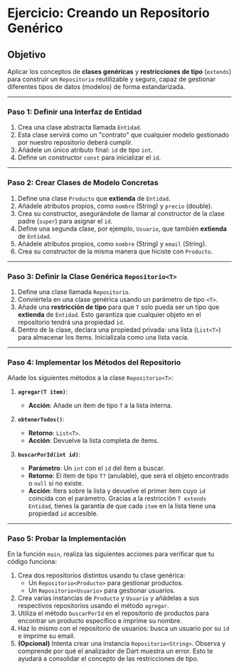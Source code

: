 # Ejercicio: Creando un Repositorio Genérico

## Objetivo

Aplicar los conceptos de **clases genéricas** y **restricciones de tipo** (`extends`) para construir un `Repositorio`
reutilizable y seguro, capaz de gestionar diferentes tipos de datos (modelos) de forma estandarizada.

---

### Paso 1: Definir una Interfaz de Entidad

1. Crea una clase abstracta llamada `Entidad`.
2. Esta clase servirá como un "contrato" que cualquier modelo gestionado por nuestro repositorio deberá cumplir.
3. Añádele un único atributo final: `id` de tipo `int`.
4. Define un constructor `const` para inicializar el `id`.

---

### Paso 2: Crear Clases de Modelo Concretas

1. Define una clase `Producto` que **extienda** de `Entidad`.
2. Añádele atributos propios, como `nombre` (String) y `precio` (double).
3. Crea su constructor, asegurándote de llamar al constructor de la clase padre (`super`) para asignar el `id`.
4. Define una segunda clase, por ejemplo, `Usuario`, que también **extienda** de `Entidad`.
5. Añádele atributos propios, como `nombre` (String) y `email` (String).
6. Crea su constructor de la misma manera que hiciste con `Producto`.

---

### Paso 3: Definir la Clase Genérica `Repositorio<T>`

1. Define una clase llamada `Repositorio`.
2. Conviértela en una clase genérica usando un parámetro de tipo `<T>`.
3. Añade una **restricción de tipo** para que `T` solo pueda ser un tipo que **extienda** de `Entidad`. Esto garantiza
   que cualquier objeto en el repositorio tendrá una propiedad `id`.
4. Dentro de la clase, declara una propiedad privada: una lista (`List<T>`) para almacenar los ítems. Inicialízala como
   una lista vacía.

---

### Paso 4: Implementar los Métodos del Repositorio

Añade los siguientes métodos a la clase `Repositorio<T>`:

1. **`agregar(T item)`**:
    * **Acción**: Añade un ítem de tipo `T` a la lista interna.

2. **`obtenerTodos()`**:
    * **Retorno**: `List<T>`.
    * **Acción**: Devuelve la lista completa de ítems.

3. **`buscarPorId(int id)`**:
    * **Parámetro**: Un `int` con el `id` del ítem a buscar.
    * **Retorno**: El ítem de tipo `T?` (anulable), que será el objeto encontrado o `null` si no existe.
    * **Acción**: Itera sobre la lista y devuelve el primer ítem cuyo `id` coincida con el parámetro. Gracias a la
      restricción `T extends Entidad`, tienes la garantía de que cada `item` en la lista tiene una propiedad `id`
      accesible.

---

### Paso 5: Probar la Implementación

En la función `main`, realiza las siguientes acciones para verificar que tu código funciona:

1. Crea dos repositorios distintos usando tu clase genérica:
    * Un `Repositorio<Producto>` para gestionar productos.
    * Un `Repositorio<Usuario>` para gestionar usuarios.
2. Crea varias instancias de `Producto` y `Usuario` y añádelas a sus respectivos repositorios usando el método
   `agregar`.
3. Utiliza el método `buscarPorId` en el repositorio de productos para encontrar un producto específico e imprime su
   nombre.
4. Haz lo mismo con el repositorio de usuarios: busca un usuario por su `id` e imprime su email.
5. **(Opcional)** Intenta crear una instancia `Repositorio<String>`. Observa y comprende por qué el analizador de Dart
   muestra un error. Esto te ayudará a consolidar el concepto de las restricciones de tipo.